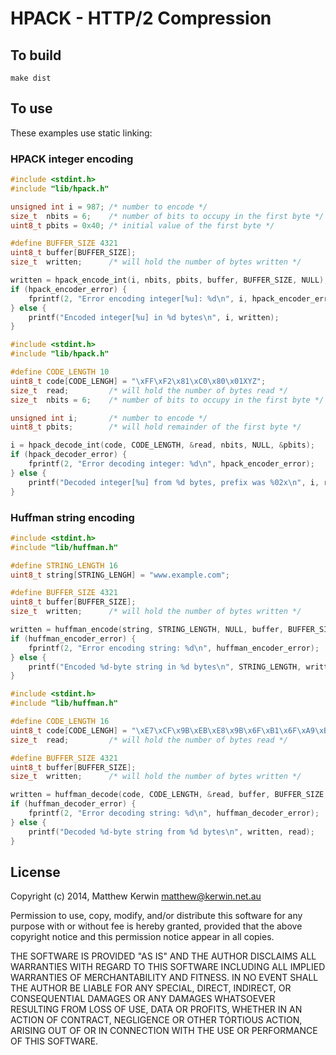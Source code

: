 HPACK - HTTP/2 Compression
==========================

## To build

    make dist

## To use

These examples use static linking:

### HPACK integer encoding

```c
#include <stdint.h>
#include "lib/hpack.h"

unsigned int i = 987; /* number to encode */
size_t  nbits = 6;    /* number of bits to occupy in the first byte */
uint8_t pbits = 0x40; /* initial value of the first byte */

#define BUFFER_SIZE 4321
uint8_t buffer[BUFFER_SIZE];
size_t  written;      /* will hold the number of bytes written */

written = hpack_encode_int(i, nbits, pbits, buffer, BUFFER_SIZE, NULL);
if (hpack_encoder_error) {
    fprintf(2, "Error encoding integer[%u]: %d\n", i, hpack_encoder_error);
} else {
    printf("Encoded integer[%u] in %d bytes\n", i, written);
}
```

```c
#include <stdint.h>
#include "lib/hpack.h"

#define CODE_LENGTH 10
uint8_t code[CODE_LENGH] = "\xFF\xF2\x81\xC0\x80\x01XYZ";
size_t  read;         /* will hold the number of bytes read */
size_t  nbits = 6;    /* number of bits to occupy in the first byte */

unsigned int i;       /* number to encode */
uint8_t pbits;        /* will hold remainder of the first byte */

i = hpack_decode_int(code, CODE_LENGTH, &read, nbits, NULL, &pbits);
if (hpack_decoder_error) {
    fprintf(2, "Error decoding integer: %d\n", hpack_encoder_error);
} else {
    printf("Decoded integer[%u] from %d bytes, prefix was %02x\n", i, read, pbits);
}
```

### Huffman string encoding

```c
#include <stdint.h>
#include "lib/huffman.h"

#define STRING_LENGTH 16
uint8_t string[STRING_LENGH] = "www.example.com";

#define BUFFER_SIZE 4321
uint8_t buffer[BUFFER_SIZE];
size_t  written;      /* will hold the number of bytes written */

written = huffman_encode(string, STRING_LENGTH, NULL, buffer, BUFFER_SIZE, NULL);
if (huffman_encoder_error) {
    fprintf(2, "Error encoding string: %d\n", huffman_encoder_error);
} else {
    printf("Encoded %d-byte string in %d bytes\n", STRING_LENGTH, written);
}
```

```c
#include <stdint.h>
#include "lib/huffman.h"

#define CODE_LENGTH 16
uint8_t code[CODE_LENGH] = "\xE7\xCF\x9B\xEB\xE8\x9B\x6F\xB1\x6F\xA9\xB6\xFFXYZ";
size_t  read;         /* will hold the number of bytes read */

#define BUFFER_SIZE 4321
uint8_t buffer[BUFFER_SIZE];
size_t  written;      /* will hold the number of bytes written */

written = huffman_decode(code, CODE_LENGTH, &read, buffer, BUFFER_SIZE, NULL);
if (huffman_decoder_error) {
    fprintf(2, "Error decoding string: %d\n", huffman_decoder_error);
} else {
    printf("Decoded %d-byte string from %d bytes\n", written, read);
}
```

## License

Copyright (c) 2014, Matthew Kerwin <matthew@kerwin.net.au>

Permission to use, copy, modify, and/or distribute this software for any
purpose with or without fee is hereby granted, provided that the above
copyright notice and this permission notice appear in all copies.

THE SOFTWARE IS PROVIDED "AS IS" AND THE AUTHOR DISCLAIMS ALL WARRANTIES
WITH REGARD TO THIS SOFTWARE INCLUDING ALL IMPLIED WARRANTIES OF
MERCHANTABILITY AND FITNESS. IN NO EVENT SHALL THE AUTHOR BE LIABLE FOR
ANY SPECIAL, DIRECT, INDIRECT, OR CONSEQUENTIAL DAMAGES OR ANY DAMAGES
WHATSOEVER RESULTING FROM LOSS OF USE, DATA OR PROFITS, WHETHER IN AN
ACTION OF CONTRACT, NEGLIGENCE OR OTHER TORTIOUS ACTION, ARISING OUT OF
OR IN CONNECTION WITH THE USE OR PERFORMANCE OF THIS SOFTWARE.

